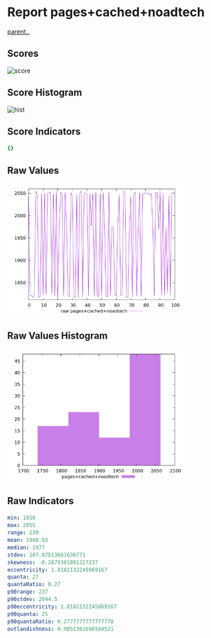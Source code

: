 # Report pages+cached+noadtech

[parent..](./..)  


## Scores

![score](./score.png)  

## Score Histogram

![hist](./hist.png)  

## Score Indicators

```yaml
{}

```

## Raw Values

![raw](./raw.png)  

## Raw Values Histogram

![raw hist](./raw_hist.png)  

## Raw Indicators

```yaml
min: 1816
max: 2055
range: 239
mean: 1948.93
median: 1977
stdev: 107.87513661636771
skewness: -0.2879361891227237
eccentricity: 1.8182132245869167
quanta: 27
quantaRatio: 0.27
p90range: 237
p90stdev: 2044.5
p90eccentricity: 1.8182132245869167
p90quanta: 25
p90quantaRatio: 0.2777777777777778
outlandishness: 0.9851361696560521

```

<style>
  img {
    max-width: 80%;
  }
</style>
      
